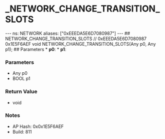 # _NETWORK_CHANGE_TRANSITION_SLOTS

--- ns: NETWORK aliases: ["0xEEEDA5E6D7080987"] --- ## NETWORK_CHANGE_TRANSITION_SLOTS  // 0xEEEDA5E6D7080987 0x1E5F6AEF void NETWORK_CHANGE_TRANSITION_SLOTS(Any p0, Any p1);   ## Parameters * **p0**: * **p1**:

### Parameters
* Any p0
* BOOL p1

### Return Value
* void

### Notes
* AP Hash: 0x0x1E5F6AEF
* Build: 811


